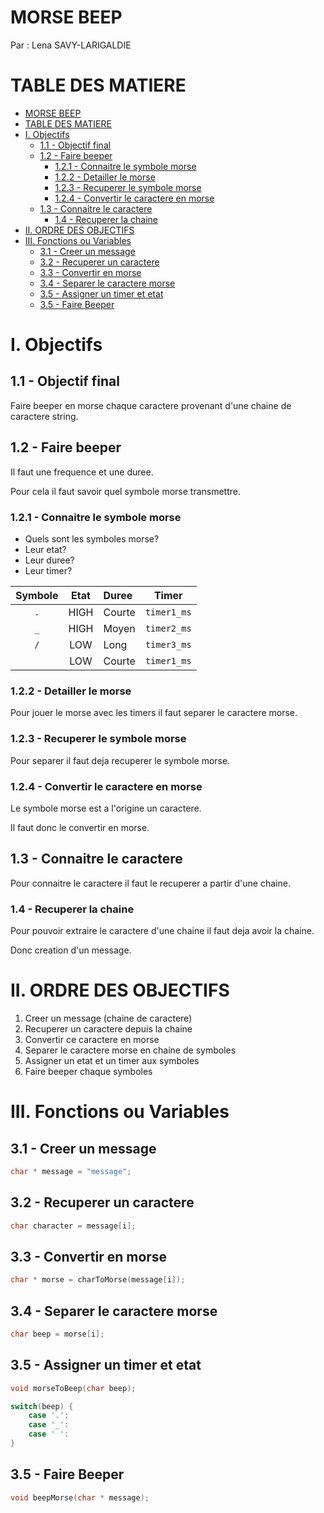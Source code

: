 # MORSE BEEP

Par : Lena SAVY-LARIGALDIE

# TABLE DES MATIERE
- [MORSE BEEP](#morse-beep)
- [TABLE DES MATIERE](#table-des-matiere)
- [I. Objectifs](#i-objectifs)
  - [1.1 - Objectif final](#11---objectif-final)
  - [1.2 - Faire beeper](#12---faire-beeper)
    - [1.2.1 - Connaitre le symbole morse](#121---connaitre-le-symbole-morse)
    - [1.2.2 - Detailler le morse](#122---detailler-le-morse)
    - [1.2.3 - Recuperer le symbole morse](#123---recuperer-le-symbole-morse)
    - [1.2.4 - Convertir le caractere en morse](#124---convertir-le-caractere-en-morse)
  - [1.3 - Connaitre le caractere](#13---connaitre-le-caractere)
    - [1.4 - Recuperer la chaine](#14---recuperer-la-chaine)
- [II. ORDRE DES OBJECTIFS](#ii-ordre-des-objectifs)
- [III. Fonctions ou Variables](#iii-fonctions-ou-variables)
  - [3.1 - Creer un message](#31---creer-un-message)
  - [3.2 - Recuperer un caractere](#32---recuperer-un-caractere)
  - [3.3 - Convertir en morse](#33---convertir-en-morse)
  - [3.4 - Separer le caractere morse](#34---separer-le-caractere-morse)
  - [3.5 - Assigner un timer et etat](#35---assigner-un-timer-et-etat)
  - [3.5 - Faire Beeper](#35---faire-beeper)

# I. Objectifs

## 1.1 - Objectif final

Faire beeper en morse chaque caractere provenant d'une chaine de caractere string.

## 1.2 - Faire beeper

Il faut une frequence et une duree.

Pour cela il faut savoir quel symbole morse transmettre.

### 1.2.1 - Connaitre le symbole morse

- Quels sont les symboles morse?
- Leur etat?
- Leur duree?
- Leur timer?

| Symbole | Etat | Duree    | Timer       |
|:-------:|:----:|:---------|:-----------:|
| `.`     | HIGH | Courte   | `timer1_ms` |
| `_`     | HIGH | Moyen    | `timer2_ms` |
| `/`     | LOW  | Long     | `timer3_ms` |
| ` `     | LOW  | Courte   | `timer1_ms` |

### 1.2.2 - Detailler le morse

Pour jouer le morse avec les timers il faut separer le caractere morse.

### 1.2.3 - Recuperer le symbole morse

Pour separer il faut deja recuperer le symbole morse.

### 1.2.4 - Convertir le caractere en morse

Le symbole morse est a l'origine un caractere.

Il faut donc le convertir en morse.

## 1.3 - Connaitre le caractere

Pour connaitre le caractere il faut le recuperer a partir d'une chaine.

### 1.4 - Recuperer la chaine

Pour pouvoir extraire le caractere d'une chaine il faut deja avoir la chaine.

Donc creation d'un message.

# II. ORDRE DES OBJECTIFS

1. Creer un message (chaine de caractere)
2. Recuperer un caractere depuis la chaine
3. Convertir ce caractere en morse
4. Separer le caractere morse en chaine de symboles
5. Assigner un etat et un timer aux symboles
6. Faire beeper chaque symboles

# III. Fonctions ou Variables

## 3.1 - Creer un message

```c
char * message = "message";
```

## 3.2 - Recuperer un caractere

```c
char character = message[i];
```

## 3.3 - Convertir en morse

```c
char * morse = charToMorse(message[i]);
```

## 3.4 - Separer le caractere morse

```c
char beep = morse[i];
```

## 3.5 - Assigner un timer et etat

```c
void morseToBeep(char beep);
```

```c
switch(beep) {
    case '.':
    case '_':
    case ' ':
}
```

## 3.5 - Faire Beeper

```c
void beepMorse(char * message);
```